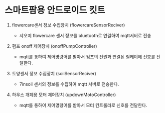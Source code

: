 # 스마트팜용 안드로이드 킷트

1. flowercare센서 정보 수집장치 (flowercareSensorReciver)
    - 샤오미 flowercare 센서 정보를 bluetooth로 연결하여 mqtt서버로 전송

2. 펌프 onoff 제어장치 (onoffPumpController)
    - mqtt를 통하여 제어명령어를 받아서 펌프의 전원과 연결된 릴레이에 신호를 전달한다.

3. 토양센서 정보 수집장치 (soilSensorReciver)
    - 7insoil 센서의 정보를 수집하여 mqtt 서버로 전송한다. 

4. 하우스 개폐용 모터 제어장치 (updownMotoController)
    - mqtt를 통하여 제어명령어를 받아서 모터 컨트롤러로 신호를 전달한다. 
